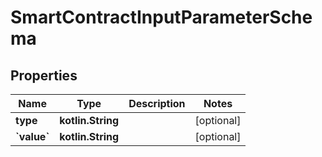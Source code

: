 
# SmartContractInputParameterSchema

## Properties
Name | Type | Description | Notes
------------ | ------------- | ------------- | -------------
**type** | **kotlin.String** |  |  [optional]
**&#x60;value&#x60;** | **kotlin.String** |  |  [optional]



